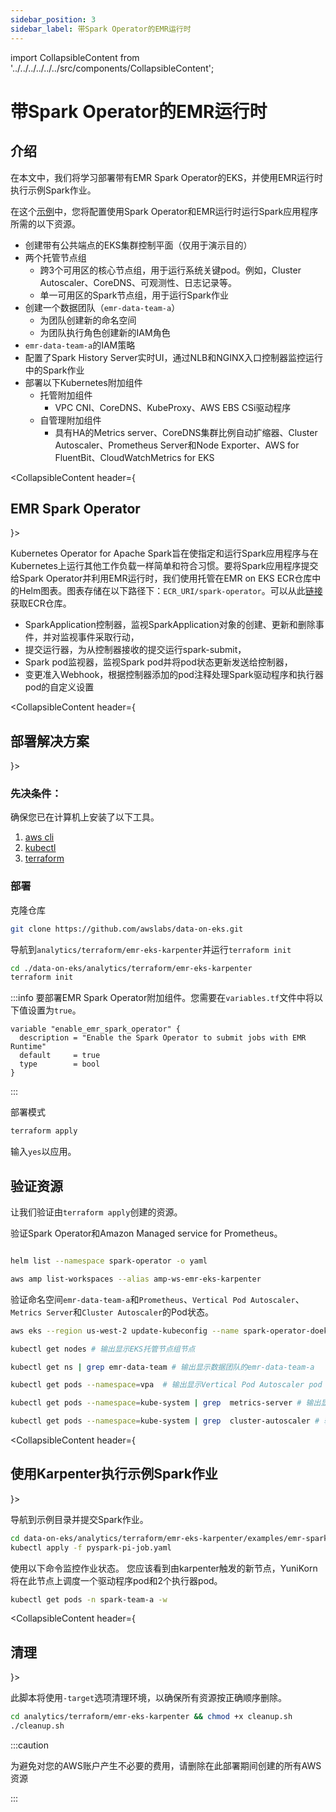 ```yaml
---
sidebar_position: 3
sidebar_label: 带Spark Operator的EMR运行时
---
```

import CollapsibleContent from '../../../../../../src/components/CollapsibleContent';

# 带Spark Operator的EMR运行时

## 介绍
在本文中，我们将学习部署带有EMR Spark Operator的EKS，并使用EMR运行时执行示例Spark作业。

在这个[示例](https://github.com/awslabs/data-on-eks/tree/main/analytics/terraform/emr-eks-karpenter)中，您将配置使用Spark Operator和EMR运行时运行Spark应用程序所需的以下资源。

- 创建带有公共端点的EKS集群控制平面（仅用于演示目的）
- 两个托管节点组
  - 跨3个可用区的核心节点组，用于运行系统关键pod。例如，Cluster Autoscaler、CoreDNS、可观测性、日志记录等。
  - 单一可用区的Spark节点组，用于运行Spark作业
- 创建一个数据团队（`emr-data-team-a`）
  - 为团队创建新的命名空间
  - 为团队执行角色创建新的IAM角色
- `emr-data-team-a`的IAM策略
- 配置了Spark History Server实时UI，通过NLB和NGINX入口控制器监控运行中的Spark作业
- 部署以下Kubernetes附加组件
    - 托管附加组件
        - VPC CNI、CoreDNS、KubeProxy、AWS EBS CSi驱动程序
    - 自管理附加组件
        - 具有HA的Metrics server、CoreDNS集群比例自动扩缩器、Cluster Autoscaler、Prometheus Server和Node Exporter、AWS for FluentBit、CloudWatchMetrics for EKS


<CollapsibleContent header={<h2><span>EMR Spark Operator</span></h2>}>

Kubernetes Operator for Apache Spark旨在使指定和运行Spark应用程序与在Kubernetes上运行其他工作负载一样简单和符合习惯。要将Spark应用程序提交给Spark Operator并利用EMR运行时，我们使用托管在EMR on EKS ECR仓库中的Helm图表。图表存储在以下路径下：`ECR_URI/spark-operator`。可以从此[链接](https://docs.aws.amazon.com/emr/latest/EMR-on-EKS-DevelopmentGuide/setting-up-emr-runtime.html)获取ECR仓库。

* SparkApplication控制器，监视SparkApplication对象的创建、更新和删除事件，并对监视事件采取行动，
* 提交运行器，为从控制器接收的提交运行spark-submit，
* Spark pod监视器，监视Spark pod并将pod状态更新发送给控制器，
* 变更准入Webhook，根据控制器添加的pod注释处理Spark驱动程序和执行器pod的自定义设置

</CollapsibleContent>

<CollapsibleContent header={<h2><span>部署解决方案</span></h2>}>
### 先决条件：

确保您已在计算机上安装了以下工具。

1. [aws cli](https://docs.aws.amazon.com/cli/latest/userguide/install-cliv2.html)
2. [kubectl](https://Kubernetes.io/docs/tasks/tools/)
3. [terraform](https://learn.hashicorp.com/tutorials/terraform/install-cli)

### 部署

克隆仓库

```bash
git clone https://github.com/awslabs/data-on-eks.git
```

导航到`analytics/terraform/emr-eks-karpenter`并运行`terraform init`

```bash
cd ./data-on-eks/analytics/terraform/emr-eks-karpenter
terraform init
```

:::info
要部署EMR Spark Operator附加组件。您需要在`variables.tf`文件中将以下值设置为`true`。

```hcl
variable "enable_emr_spark_operator" {
  description = "Enable the Spark Operator to submit jobs with EMR Runtime"
  default     = true
  type        = bool
}
```

:::

部署模式

```bash
terraform apply
```

输入`yes`以应用。

## 验证资源

让我们验证由`terraform apply`创建的资源。

验证Spark Operator和Amazon Managed service for Prometheus。

```bash

helm list --namespace spark-operator -o yaml

aws amp list-workspaces --alias amp-ws-emr-eks-karpenter

```

验证命名空间`emr-data-team-a`和`Prometheus`、`Vertical Pod Autoscaler`、`Metrics Server`和`Cluster Autoscaler`的Pod状态。

```bash
aws eks --region us-west-2 update-kubeconfig --name spark-operator-doeks # 创建k8s配置文件以与EKS集群进行身份验证

kubectl get nodes # 输出显示EKS托管节点组节点

kubectl get ns | grep emr-data-team # 输出显示数据团队的emr-data-team-a

kubectl get pods --namespace=vpa  # 输出显示Vertical Pod Autoscaler pod

kubectl get pods --namespace=kube-system | grep  metrics-server # 输出显示Metric Server pod

kubectl get pods --namespace=kube-system | grep  cluster-autoscaler # 输出显示Cluster Autoscaler pod
```

</CollapsibleContent>

<CollapsibleContent header={<h2><span>使用Karpenter执行示例Spark作业</span></h2>}>

导航到示例目录并提交Spark作业。

```bash
cd data-on-eks/analytics/terraform/emr-eks-karpenter/examples/emr-spark-operator
kubectl apply -f pyspark-pi-job.yaml
```

使用以下命令监控作业状态。
您应该看到由karpenter触发的新节点，YuniKorn将在此节点上调度一个驱动程序pod和2个执行器pod。

```bash
kubectl get pods -n spark-team-a -w
```
</CollapsibleContent>

<CollapsibleContent header={<h2><span>清理</span></h2>}>

此脚本将使用`-target`选项清理环境，以确保所有资源按正确顺序删除。

```bash
cd analytics/terraform/emr-eks-karpenter && chmod +x cleanup.sh
./cleanup.sh
```
</CollapsibleContent>

:::caution

为避免对您的AWS账户产生不必要的费用，请删除在此部署期间创建的所有AWS资源

:::
